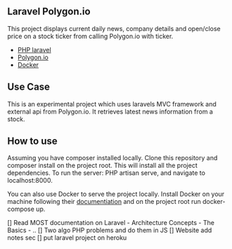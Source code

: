 ## Laravel Polygon.io

This project displays current daily news, company details and open/close price on a stock ticker from calling Polygon.io with ticker.

- [PHP laravel ](https://laravel.com/docs/8.x)
- [Polygon.io ](https://polygon.io/)
- [Docker](https://www.docker.com/)

## Use Case
This is an experimental project which uses laravels MVC framework and external api from Polygon.io. It retrieves latest news information from a stock.

## How to use
Assuming you have composer installed locally. Clone this repository and composer install on the project root. This will install all the project dependencies. To run the server: PHP artisan serve, and navigate to localhost:8000.

You can also use Docker to serve the project locally. Install Docker on your machine following their
[documentiation](https://docs.docker.com/get-docker/) and on the project root run docker-compose up.


[] Read MOST documentation on Laravel
    - Architecture Concepts
    - The Basics
    - ..
[] Two algo PHP problems and do them in JS
[] Website add notes sec
[] put laravel project on heroku
